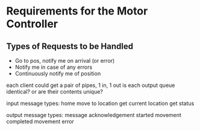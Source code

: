 # Requirements for the Motor Controller

## Types of Requests to be Handled

- Go to pos, notify me on arrival (or error)
- Notify me in case of any errors 
- Continuously notify me of position

each client could get a pair of pipes, 1 in, 1 out
is each output queue identical? or are their contents unique?

input message types:
	home
	move to location
	get current location
	get status
	
output message types:
	message acknowledgement
	started movement
	completed movement
	error
